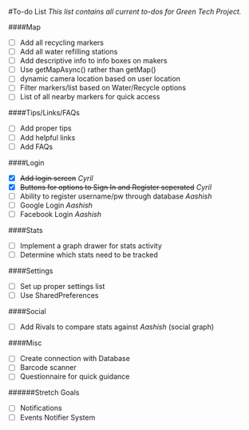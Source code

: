 #To-do List
*This list contains all current to-dos for Green Tech Project.*

####Map
- [ ] Add all recycling markers
- [ ] Add all water refilling stations
- [ ] Add descriptive info to info boxes on makers
- [ ] Use getMapAsync() rather than getMap()
- [ ] dynamic camera location based on user location
- [ ] Filter markers/list based on Water/Recycle options
- [ ] List of all nearby markers for quick access

####Tips/Links/FAQs
- [ ] Add proper tips
- [ ] Add helpful links
- [ ] Add FAQs

####Login
- [x] ~~Add login screen~~       *Cyril*
- [x] ~~Buttons for options to Sign In and Register seperated~~ *Cyril*
- [ ] Ability to register username/pw through database *Aashish*
- [ ] Google Login *Aashish*
- [ ] Facebook Login *Aashish*

####Stats
- [ ] Implement a graph drawer for stats activity
- [ ] Determine which stats need to be tracked

####Settings
- [ ] Set up proper settings list
- [ ] Use SharedPreferences

####Social
- [ ] Add Rivals to compare stats against *Aashish* (social graph)

####Misc
- [ ] Create connection with Database
- [ ] Barcode scanner
- [ ] Questionnaire for quick guidance
 
######Stretch Goals
- [ ] Notifications
- [ ] Events Notifier System
